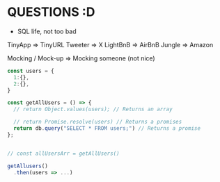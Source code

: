 # QUESTIONS :D

- SQL life, not too bad

TinyApp => TinyURL
Tweeter => X
LightBnB => AirBnB
Jungle => Amazon

Mocking / Mock-up => Mocking someone (not nice)

```jsx
const users = {
  1:{},
  2:{},
}

const getAllUsers = () => {
  // return Object.values(users); // Returns an array

  // return Promise.resolve(users) // Returns a promises
  return db.query("SELECT * FROM users;") // Returns a promise
};


// const allUsersArr = getAllUsers()

getAllusers()
  .then(users => ...)
```
